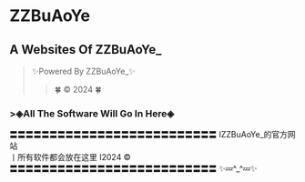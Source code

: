 # ZZBuAoYe
## A Websites Of ZZBuAoYe_
> ✨Powered By ZZBuAoYe_✨
>> 🍀 © 2024 🍀
### >◈All The Software Will Go In Here◈
〓〓〓〓〓〓〓〓〓〓〓〓〓〓〓〓〓〓〓〓〓〓〓〓〓〓
ⅠZZBuAoYe_的官方网站                        
⼁所有软件都会放在这里 
Ⅰ2024 ©                        
〓〓〓〓〓〓〓〓〓〓〓〓〓〓〓〓〓〓〓〓〓〓〓〓〓〓
✨💤^_^💤✨
